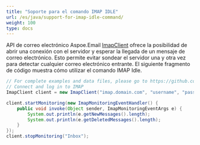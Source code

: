 ```yaml
---
title: "Soporte para el comando IMAP IDLE"
url: /es/java/support-for-imap-idle-command/
weight: 100
type: docs
---
```



API de correo electrónico Aspoe.Email [ImapClient](https://reference.aspose.com/email/java/com.aspose.email/imapclient/) ofrece la posibilidad de abrir una conexión con el servidor y esperar la llegada de un mensaje de correo electrónico. Esto permite evitar sondear el servidor una y otra vez para detectar cualquier correo electrónico entrante. El siguiente fragmento de código muestra cómo utilizar el comando IMAP Idle.

~~~Java
// For complete examples and data files, please go to https://github.com/aspose-email/Aspose.Email-for-Java
// Connect and log in to IMAP
ImapClient client = new ImapClient("imap.domain.com", "username", "password");

client.startMonitoring(new ImapMonitoringEventHandler() {
    public void invoke(Object sender, ImapMonitoringEventArgs e) {
        System.out.println(e.getNewMessages().length);
        System.out.println(e.getDeletedMessages().length);
    }
});
client.stopMonitoring("Inbox");
~~~
